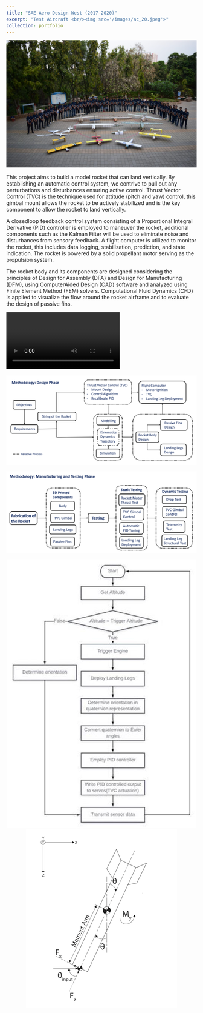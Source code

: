 ```yaml
---
title: "SAE Aero Design West (2017-2020)"
excerpt: "Test Aircraft <br/><img src='/images/ac_20.jpeg'>"
collection: portfolio
---
```


![Team Arcis - 2019](/images/team_19_2.png "Team Arcis - 2019")

This project aims to build a model rocket that can land vertically. By establishing an automatic control system, we contrive to pull out any perturbations and disturbances ensuring active control. Thrust Vector Control (TVC) is the technique used for attitude (pitch and yaw) control, this gimbal mount allows the rocket to be actively stabilized and is the key component to allow the rocket to land vertically.

A closed­loop feedback control system consisting of a Proportional Integral Derivative (PID) controller is employed to maneuver the rocket, additional components such as the Kalman Filter will be used to eliminate noise and disturbances from sensory feedback. A flight computer is utilized to monitor the rocket, this includes data logging, stabilization, prediction, and state indication. The rocket is powered by a solid propellant motor serving as the propulsion system.

The rocket body and its components are designed considering the principles of Design for Assembly (DFA) and Design for Manufacturing (DFM), using Computer­Aided Design (CAD) software and analyzed using Finite Element Method (FEM) solvers. Computational Fluid Dynamics (CFD) is applied to visualize the flow around the rocket airframe and to evaluate the design of passive fins.

![Thrust Test](/images/Thrust_Test_1.mp4 "Thrust Test")

![Methodology: Design Phase](/images/Methodology_Design_Phase_1.png "Methodology: Design Phase")

![Methodology: Testing Phase](/images/Methodology_Testing_Phase_1.png "Methodology: Testing Phase")

<div style="text-align:center">
    <img src="/images/flowchart3.jpeg" alt="Flow Chart" title="Flow Chart" />
</div>

<div style="text-align:center">
    <img src="/images/rocket_FBD3.png" alt="Free Body Diagram" title="Free Body Diagram" />
</div>
